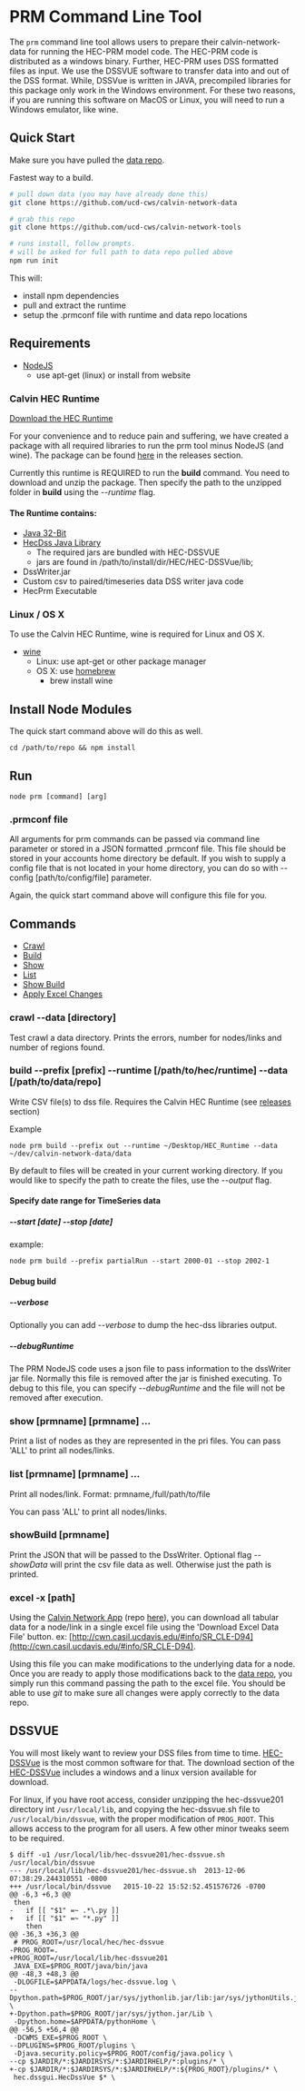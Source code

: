 # PRM Command Line Tool

The ```prm``` command line tool allows users to prepare their calvin-network-data for running the HEC-PRM model code.
The HEC-PRM code is distributed as a windows binary.   Further, HEC-PRM uses DSS formatted files as input.  We use the DSSVUE software to transfer data into and out of the DSS format.  While, DSSVue is written in JAVA, precompiled libraries for this package only work in the Windows environment.  For these two reasons, if you are running this software on MacOS or Linux, you will need to run a Windows emulator, like wine.

## Quick Start

Make sure you have pulled the [data repo](https://github.com/ucd-cws/calvin-network-data).

Fastest way to a build.

```bash
# pull down data (you may have already done this)
git clone https://github.com/ucd-cws/calvin-network-data

# grab this repo
git clone https://github.com/ucd-cws/calvin-network-tools

# runs install, follow prompts.
# will be asked for full path to data repo pulled above
npm run init
```

This will:
 - install npm dependencies
 - pull and extract the runtime
 - setup the .prmconf file with runtime and data repo locations


## Requirements

- [NodeJS](http://nodejs.org)
  - use apt-get (linux) or install from website

### Calvin HEC Runtime

[Download the HEC Runtime](https://github.com/ucd-cws/calvin-network-tools/releases)

For your convenience and to reduce pain and suffering, we have created a
package with all required libraries to run the prm tool minus NodeJS (and wine).
The package can be found [here](https://github.com/ucd-cws/calvin-network-tools/releases) in the releases section.

Currently this runtime is REQUIRED to run the **build** command.  You need to
download and unzip the package.  Then specify the path to the unzipped folder in **build** using the *--runtime* flag.


#### The Runtime contains:

- [Java 32-Bit](http://java.com/en/download/manual.jsp)
- [HecDss Java Library](http://www.hec.usace.army.mil/software/hec-dssvue/)
  - The required jars are bundled with HEC-DSSVUE
  - jars are found in /path/to/install/dir/HEC/HEC-DSSVue/lib;
- DssWriter.jar
 - Custom csv to paired/timeseries data DSS writer java code
- HecPrm Executable


### Linux / OS X

To use the Calvin HEC Runtime, wine is required for Linux and OS X.

- [wine](https://www.winehq.org/)
  - Linux: use apt-get or other package manager
  - OS X: use [homebrew](http://brew.sh/)
    - brew install wine


## Install Node Modules

The quick start command above will do this as well.

```
cd /path/to/repo && npm install
```

## Run

```
node prm [command] [arg]
```

### .prmconf file
All arguments for prm commands can be passed via command line parameter or stored in a JSON formatted .prmconf file.
This file should be stored in your accounts home directory be default.  If you
wish to supply a config file that is not located in your home directory, you can
do so with --config [path/to/config/file] parameter.

Again, the quick start command above will configure this file for you.

## Commands

- [Crawl](#crawl---data-directory)
- [Build](#build---prefix-prefix---runtime-pathtohecruntime---data-pathtodatarepo)
- [Show](#show-prmname-prmname-)
- [List](#list-prmname-prmname-)
- [Show Build](#showbuild-prmname)
- [Apply Excel Changes](#excel--x-path)

### crawl --data [directory]
Test crawl a data directory.  Prints the errors, number for nodes/links and number of regions found.

### build --prefix [prefix] --runtime [/path/to/hec/runtime] --data [/path/to/data/repo]
Write CSV file(s) to dss file.  Requires the Calvin HEC Runtime (see [releases](https://github.com/ucd-cws/calvin-network-tools/releases) section)

Example
```
node prm build --prefix out --runtime ~/Desktop/HEC_Runtime --data ~/dev/calvin-network-data/data
 ```

By default to files will be created in your current working directory.  If you would like
to specify the path to create the files, use the *--output* flag.

#### Specify date range for TimeSeries data
##### --start [date] --stop [date]

example:
```
node prm build --prefix partialRun --start 2000-01 --stop 2002-1
```


#### Debug build

##### --verbose
Optionally you can add *--verbose* to dump the hec-dss libraries output.

##### --debugRuntime
The PRM NodeJS code uses a json file to pass information to the dssWriter jar file.
Normally this file is removed after the jar is finished executing.  To debug to this file,
you can specify *--debugRuntime* and the file will not be removed after execution.


### show [prmname] [prmname] ...
Print a list of nodes as they are represented in the pri files.  You can pass 'ALL'
to print all nodes/links.

### list [prmname] [prmname] ...
Print all nodes/link.  Format:
prmname,/full/path/to/file

You can pass 'ALL' to print all nodes/links.

### showBuild [prmname]
Print the JSON that will be passed to the DssWriter.  Optional flag *--showData*
will print the csv file data as well.  Otherwise just the path is printed.

### excel -x [path]

Using the [Calvin Network App](http://cwn.casil.ucdavis.edu/) (repo [here](https://github.com/ucd-cws/calvin-network-app)),
you can download all tabular data for a node/link in a single excel file using the
'Download Excel Data File' button. ex: [http://cwn.casil.ucdavis.edu/#info/SR_CLE-D94](http://cwn.casil.ucdavis.edu/#info/SR_CLE-D94).

Using this file you can make modifications to the underlying data for a node.  Once you are ready to
apply those modifications back to the [data repo](https://github.com/ucd-cws/calvin-network-data),
you simply run this command passing the path to the excel file.  You should be able to use *git*
to make sure all changes were apply correctly to the data repo.


## DSSVUE

You will most likely want to review your DSS files from time to time.  [HEC-DSSVue](http://www.hec.usace.army.mil/software/hec-dssvue/) is the most common software for that.  The download section of the [HEC-DSSVue](http://www.hec.usace.army.mil/software/hec-dssvue/) includes a windows and a linux version available for download.

For linux, if you have root access, consider unzipping the hec-dssvue201 directory int ```/usr/local/lib```, and copying the hec-dssvue.sh file to ```/usr/local/bin/dssvue```, with the proper modification of ```PROG_ROOT```.  This allows access to the program for all users.  A few other minor tweaks seem to be required.

```
$ diff -u1 /usr/local/lib/hec-dssvue201/hec-dssvue.sh /usr/local/bin/dssvue
--- /usr/local/lib/hec-dssvue201/hec-dssvue.sh	2013-12-06 07:38:29.244310551 -0800
+++ /usr/local/bin/dssvue	2015-10-22 15:52:52.451576726 -0700
@@ -6,3 +6,3 @@
 then
-	if [[ "$1" =~ .*\.py ]]
+	if [[ "$1" =~ "*.py" ]]
 	then
@@ -36,3 +36,3 @@
 # PROG_ROOT=/usr/local/hec/hec-dssvue
-PROG_ROOT=.
+PROG_ROOT=/usr/local/lib/hec-dssvue201
 JAVA_EXE=$PROG_ROOT/java/bin/java
@@ -48,3 +48,3 @@
 -DLOGFILE=$APPDATA/logs/hec-dssvue.log \
--Dpython.path=$PROG_ROOT/jar/sys/jythonlib.jar/lib:jar/sys/jythonUtils.jar \
+-Dpython.path=$PROG_ROOT/jar/sys/jython.jar/Lib \
 -Dpython.home=$APPDATA/pythonHome \
@@ -56,5 +56,4 @@
 -DCWMS_EXE=$PROG_ROOT \
--DPLUGINS=$PROG_ROOT/plugins \
 -Djava.security.policy=$PROG_ROOT/config/java.policy \
--cp $JARDIR/*:$JARDIRSYS/*:$JARDIRHELP/*:plugins/* \
+-cp $JARDIR/*:$JARDIRSYS/*:$JARDIRHELP/*:${PROG_ROOT}/plugins/* \
 hec.dssgui.HecDssVue $* \
```

